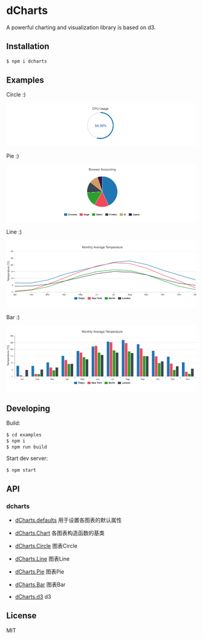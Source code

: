 # dCharts

A powerful charting and visualization library is based on d3.


## Installation

```bash
$ npm i dcharts
```

## Examples

Circle :)

![](assets/circle.png)

Pie :)

![](assets/pie.png)

Line :)

![](assets/line.png)

Bar :)

![](assets/bar.png)


## Developing

Build:

```
$ cd examples
$ npm i
$ npm run build
```

Start dev server:

```
$ npm start
```

## API

### dcharts

* [dCharts.defaults](https://github.com/vicanso/dcharts/blob/master/md/defaults.md) 用于设置各图表的默认属性

* [dCharts.Chart](https://github.com/vicanso/dcharts/blob/master/md/chart.md) 各图表构造函数的基类

* [dCharts.Circle](https://github.com/vicanso/dcharts/blob/master/md/circle.md) 图表Circle

* [dCharts.Line](https://github.com/vicanso/dcharts/blob/master/md/line.md) 图表Line

* [dCharts.Pie](https://github.com/vicanso/dcharts/blob/master/md/pie.md) 图表Pie

* [dCharts.Bar](https://github.com/vicanso/dcharts/blob/master/md/bar.md) 图表Bar

* [dCharts.d3](https://github.com/d3/d3) d3

## License

MIT
